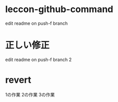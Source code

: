 # leccon-github-command

edit readme on push-f branch

# 正しい修正
edit readme on push-f branch 2

# revert
1の作業
2の作業
3の作業